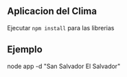 ## Aplicacion del Clima 


Ejecutar ```npm install``` para las librerias


## Ejemplo

node app -d "San Salvador El Salvador"

